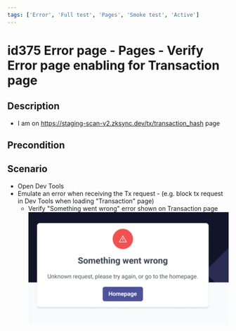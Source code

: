 ```yaml
---
tags: ['Error', 'Full test', 'Pages', 'Smoke test', 'Active']
---
```


# id375 Error page - Pages - Verify Error page enabling for Transaction page

## Description
  - I am on https://staging-scan-v2.zksync.dev/tx/transaction_hash page

## Precondition


## Scenario
- Open Dev Tools
- Emulate an error when receiving the Tx request
                - (e.g. block tx request in Dev Tools when loading "Transaction" page)
    - Verify "Something went wrong" error shown on Transaction page
![Screenshot](../../../../static/img/Pages/ErrorPage/id375_1.png)